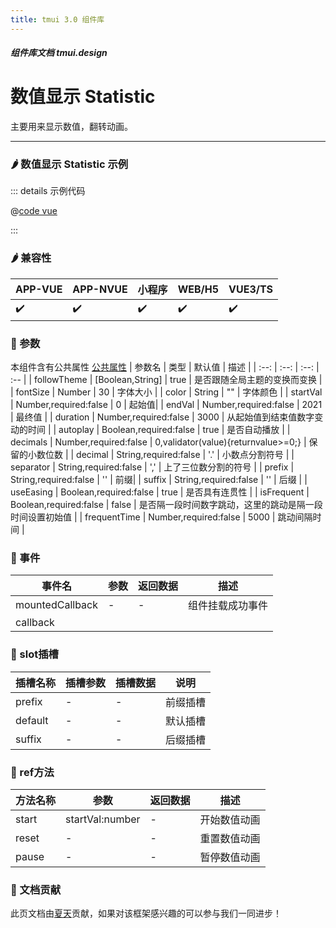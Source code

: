```yaml
---
title: tmui 3.0 组件库
---
```


<dirtoc></dirtoc>

##### 组件库文档 tmui.design

# 数值显示 Statistic
主要用来显示数值，翻转动画。

---

### :hot_pepper: 数值显示 Statistic 示例

<webview url="https://tmui.design/h5/#/pages/showdata/statistic"></webview>

::: details 示例代码

@[code vue](pages/showdata/statistic.nvue)

:::


### :hot_pepper: 兼容性

| APP-VUE | APP-NVUE | 小程序 | WEB/H5 | VUE3/TS |
| --- | --- | --- | --- | --- |
| :heavy_check_mark: | :heavy_check_mark: | :heavy_check_mark: | :heavy_check_mark: | :heavy_check_mark: |

### :seedling: 参数
本组件含有公共属性 [公共属性](/doc/spec/组件公共样式.md)
| 参数名 | 类型 | 默认值 | 描述 |
| :--: | :--: | :--: | :-- |
| followTheme | [Boolean,String] | true | 是否跟随全局主题的变换而变换 |
| fontSize | Number | 30 | 字体大小 |
| color | String | "" | 字体颜色 |
| startVal | Number,required:false | 0 |  起始值|
| endVal | Number,required:false | 2021 | 最终值 |
| duration | Number,required:false | 3000 | 从起始值到结束值数字变动的时间 |
| autoplay | Boolean,required:false | true | 是否自动播放 |
| decimals | Number,required:false | 0,validator(value){returnvalue>=0;} | 保留的小数位数 |
| decimal | String,required:false | '.' | 小数点分割符号 |
| separator | String,required:false | ',' | 上了三位数分割的符号 |
| prefix | String,required:false | '' |  前缀|
| suffix | String,required:false | '' | 后缀 |
| useEasing | Boolean,required:false | true | 是否具有连贯性 |
| isFrequent | Boolean,required:false | false | 是否隔一段时间数字跳动，这里的跳动是隔一段时间设置初始值 |
| frequentTime | Number,required:false | 5000 | 跳动间隔时间 |


### :rose: 事件
| 事件名    | 参数  | 返回数据 | 描述  |
|--------|-----|------|-----|
| mountedCallback | - | - | 组件挂载成功事件 |
| callback |  |  |  |

### :corn: slot插槽
| 插槽名称    | 插槽参数  | 插槽数据 | 说明  |
|--------|-----|------|-----|
| prefix |  -| - | 前缀插槽 |
| default | - | - | 默认插槽 |
| suffix |  -| - | 后缀插槽 |


### :green_salad: ref方法
| 方法名称    | 参数  | 返回数据 | 描述  |
|--------|-----|------|-----|
| start | startVal:number | -  | 开始数值动画 |
| reset |  -| - | 重置数值动画 |
| pause |  -| - | 暂停数值动画 |


### :couplekiss: 文档贡献
此页文档由[夏天](https://gitee.com/Xia_5718)贡献，如果对该框架感兴趣的可以参与我们一同进步！